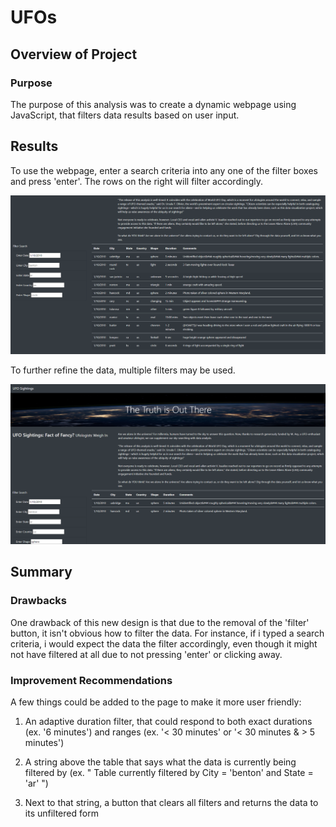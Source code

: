 # UFOs

## Overview of Project

### Purpose
The purpose of this analysis was to create a dynamic webpage using JavaScript, that filters data results based on user input.

## Results
To use the webpage, enter a search criteria into any one of the filter boxes and press 'enter'. The rows on the right will filter accordingly.

![Single Filter](https://github.com/Nveatch/UFOs/blob/main/static/images/search1.png)

To further refine the data, multiple filters may be used.

![Multiple Filters](https://github.com/Nveatch/UFOs/blob/main/static/images/search2.png)

## Summary

### Drawbacks
One drawback of this new design is that due to the removal of the 'filter' button, it isn't obvious how to filter the data. For instance, if i typed a search criteria, i would expect the data the filter accordingly, even though it might not have filtered at all due to not pressing 'enter' or clicking away.

### Improvement Recommendations
A few things could be added to the page to make it more user friendly:

1. An adaptive duration filter, that could respond to both exact durations (ex. '6 minutes') and ranges (ex. '< 30 minutes' or '< 30 minutes & > 5 minutes')

2. A string above the table that says what the data is currently being filtered by (ex. " Table currently filtered by City = 'benton' and State = 'ar' ")

3. Next to that string, a button that clears all filters and returns the data to its unfiltered form

